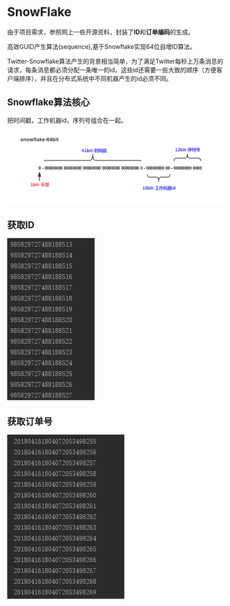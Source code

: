 # SnowFlake
由于项目需求，参照网上一些开源资料，封装了<strong>ID</strong>和<strong>订单编码</strong>的生成。

高效GUID产生算法(sequence),基于Snowflake实现64位自增ID算法。

Twitter-Snowflake算法产生的背景相当简单，为了满足Twitter每秒上万条消息的请求，每条消息都必须分配一条唯一的id，这些id还需要一些大致的顺序（方便客户端排序），并且在分布式系统中不同机器产生的id必须不同。

## Snowflake算法核心
把时间戳，工作机器id，序列号组合在一起。

![Snowflake算法核心](art/snowflake-64bit.jpg)

## 获取ID
![ID](art/id.jpg)

## 获取订单号
![ID](art/orderno.jpg)
